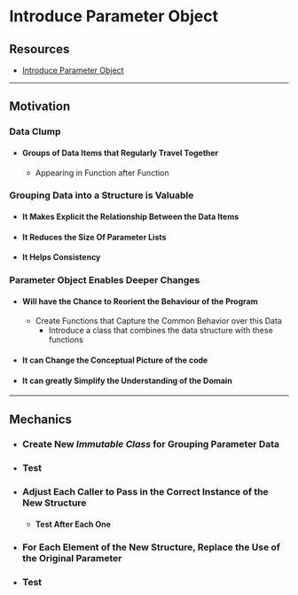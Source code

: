 # Introduce Parameter Object

## Resources

- [Introduce Parameter Object](https://memberservices.informit.com/my_account/webedition/9780135425664/html/introduceparameterobject.html)


---
## Motivation


### Data Clump

- #### Groups of Data Items that Regularly Travel Together 
  - Appearing in Function after Function


### Grouping Data into a Structure is Valuable

- #### It Makes Explicit the Relationship Between the Data Items
- #### It Reduces the Size Of Parameter Lists
- #### It Helps Consistency 


### Parameter Object Enables Deeper Changes

- #### Will have the Chance to Reorient the Behaviour of the Program
  - Create Functions that Capture the Common Behavior over this Data 
    - Introduce a class that combines the data structure with these functions
- #### It can Change the Conceptual Picture of the code
- #### It can greatly Simplify the Understanding of the Domain


---
## Mechanics

- ### Create New ___Immutable Class___ for Grouping Parameter Data

- ### Test 

- ### Adjust Each Caller to Pass in the Correct Instance of the New Structure
  - #### Test After Each One

- ### For Each Element of the New Structure, Replace the Use of the Original Parameter 

- ### Test